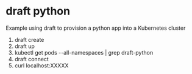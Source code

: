 # draft python

Example using draft to provision a python app into a Kubernetes cluster

1. draft create
1. draft up
1. kubectl get pods --all-namespaces | grep draft-python
1. draft connect
1. curl localhost:XXXXX
